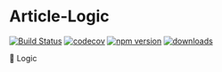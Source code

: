 # Article-Logic

[![Build Status](https://travis-ci.com/SudoDotDog/Article-Logic.svg?branch=master)](https://travis-ci.com/SudoDotDog/Article-Logic)
[![codecov](https://codecov.io/gh/SudoDotDog/Article-Logic/branch/master/graph/badge.svg)](https://codecov.io/gh/SudoDotDog/Article-Logic)
[![npm version](https://badge.fury.io/js/%40artkl%2Flogic.svg)](https://badge.fury.io/js/%40artkl%2Flogic)
[![downloads](https://img.shields.io/npm/dm/@artkl/logic.svg)](https://www.npmjs.com/package/@artkl/logic)

:bookmark: Logic
